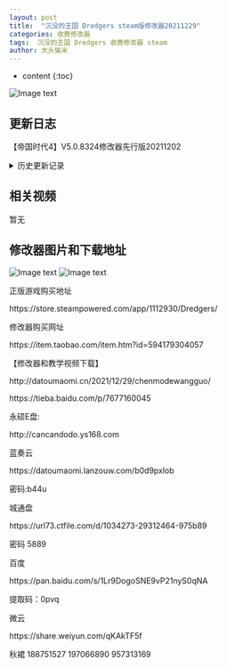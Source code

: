 ```yaml
---
layout: post
title:  "沉没的王国 Dredgers steam版修改器20211229"
categories: 收费修改器
tags:  沉没的王国 Dredgers 收费修改器 steam
author: 大头猫米
---
```


* content
{:toc}

![Image text](https://datoumaomi.github.io/pic/ccc/chenmodewangguo/沉没的王国.jpg)

##  更新日志

【帝国时代4】V5.0.8324修改器先行版20211202




<details>
<summary>历史更新记录</summary>
 
【帝国时代4】V5.0.8324修改器先行版20211202<p></p>
【帝国时代4】V5.0.7989修改器先行版20211117<p></p>
</details>

## 相关视频
暂无

## 修改器图片和下载地址

![Image text](https://datoumaomi.github.io/pic/ccc/chenmodewangguo/沉没的王国.jpg)
![Image text](https://datoumaomi.github.io/pic/ccc/chenmodewangguo/沉没的王国.png)



<p>正版游戏购买地址</p>
https://store.steampowered.com/app/1112930/Dredgers/
<p></p>
修改器购买网址
<p></p>
https://item.taobao.com/item.htm?id=594179304057
<p></p>
【修改器和教学视频下载】
<p></p>
http://datoumaomi.cn/2021/12/29/chenmodewangguo/
<p></p>
https://tieba.baidu.com/p/7677160045
<p></p>
永硕E盘:
<p></p>
http://cancandodo.ys168.com
<p></p>
蓝奏云
<p></p>
https://datoumaomi.lanzouw.com/b0d9pxlob
<p></p>
密码:b44u
<p></p>
城通盘
<p></p>
https://url73.ctfile.com/d/1034273-29312464-975b89
<p></p>
密码 5889
<p></p>
百度
<p></p>
https://pan.baidu.com/s/1Lr9DogoSNE9vP21nyS0qNA 
<p></p>
提取码：0pvq 
<p></p>
微云
<p></p>
https://share.weiyun.com/qKAkTF5f
<p></p>
<p>秋裙 188751527 197066890 957313169</p>
